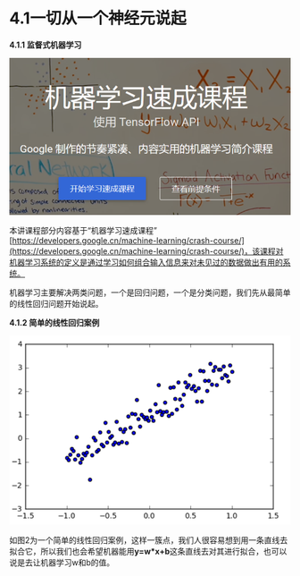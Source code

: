 # 4.1一切从一个神经元说起

**4.1.1 监督式机器学习**

![&#x56FE;4-1 Google &#x201C;&#x673A;&#x5668;&#x5B66;&#x4E60;&#x901F;&#x6210;&#x8BFE;&#x7A0B;&#x201D;](../.gitbook/assets/tu-pian-1%20%284%29.png)

本讲课程部分内容基于“机器学习速成课程” [https://developers.google.cn/machine-learning/crash-course/](https://developers.google.cn/machine-learning/crash-course/)，该课程对机器学习系统的定义是通过学习如何组合输入信息来对未见过的数据做出有用的系统。

机器学习主要解决两类问题，一个是回归问题，一个是分类问题，我们先从最简单的线性回归问题开始说起。

**4.1.2 简单的线性回归案例**

![&#x56FE;4-2 &#x7B80;&#x5355;&#x7684;&#x7EBF;&#x6027;&#x56DE;&#x5F52;&#x6848;&#x4F8B;](../.gitbook/assets/tu-pian-2%20%281%29.png)

如图2为一个简单的线性回归案例，这样一簇点，我们人很容易想到用一条直线去拟合它，所以我们也会希望机器能用**y=w\*x+b**这条直线去对其进行拟合，也可以说是去让机器学习w和b的值。

